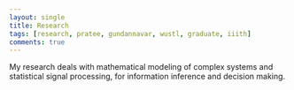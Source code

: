 ```yaml
---
layout: single
title: Research
tags: [research, pratee, gundannavar, wustl, graduate, iiith]
comments: true
---
```


My research deals with mathematical modeling of complex systems and statistical signal processing, for information inference and decision making.

